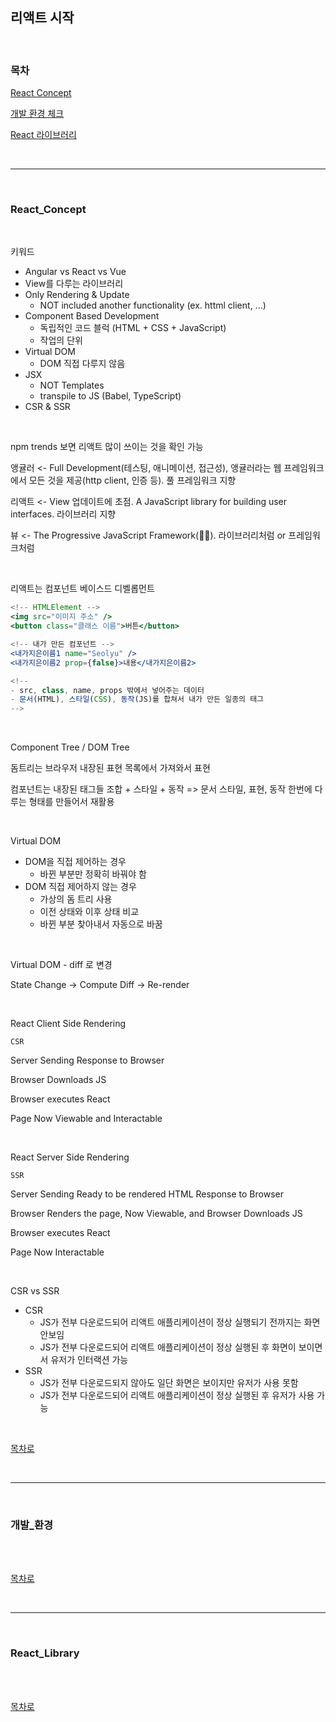 ## 리액트 시작

<br />

### 목차

[React Concept](#React_Concept)

[개발 환경 체크](#개발_환경)

[React 라이브러리](#React_Library)

<br />

---

<br />

### React_Concept

<br />

키워드

* Angular vs React vs Vue
* View를 다루는 라이브러리
* Only Rendering & Update
  * NOT included another functionality (ex. httml client, ...)
* Component Based Development
  * 독립적인 코드 블럭 (HTML + CSS + JavaScript)
  * 작업의 단위
* Virtual DOM
  * DOM 직접 다루지 않음
* JSX
  * NOT Templates
  * transpile to JS (Babel, TypeScript)
* CSR & SSR

<br />

npm trends 보면 리액트 많이 쓰이는 것을 확인 가능

앵귤러 <- Full Development(테스팅, 애니메이션, 접근성), 앵귤러라는 웹 프레임워크에서 모든 것을 제공(http client, 인증 등). 풀 프레임워크 지향

리액트 <- View 업데이트에 초점. A JavaScript library for building user interfaces. 라이브러리 지향

뷰 <- The Progressive JavaScript Framework(:rabbit::rabbit:). 라이브러리처럼 or 프레임워크처럼

<br />

리액트는 컴포넌트 베이스드 디벨롭먼트

```jsx
<!-- HTMLElement -->
<img src="이미지 주소" />
<button class="클래스 이름">버튼</button>

<!-- 내가 만든 컴포넌트 -->
<내가지은이름1 name="Seolyu" />
<내가지은이름2 prop={false}>내용</내가지은이름2>

<!--
- src, class, name, props 밖에서 넣어주는 데이터
- 문서(HTML), 스타일(CSS), 동작(JS)를 합쳐서 내가 만든 일종의 태그
-->
```

<br />

Component Tree / DOM Tree

돔트리는 브라우저 내장된 표현 목록에서 가져와서 표현

컴포넌트는 내장된 태그들 조합 + 스타일 + 동작 => 문서 스타일, 표현, 동작 한번에 다루는 형태를 만들어서 재활용

<br />

Virtual DOM

* DOM을 직접 제어하는 경우
  * 바뀐 부분만 정확히 바꿔야 함
* DOM 직접 제어하지 않는 경우
  * 가상의 돔 트리 사용
  * 이전 상태와 이후 상태 비교
  * 바뀐 부분 찾아내서 자동으로 바꿈

<br />

Virtual DOM - diff 로 변경

State Change -> Compute Diff -> Re-render

<br />

React Client Side Rendering

`CSR`

Server Sending Response to Browser

Browser Downloads JS

Browser executes React

Page Now Viewable and Interactable

<br />

React Server Side Rendering

`SSR`

Server Sending Ready to be rendered HTML Response to Browser

Browser Renders the page, Now Viewable, and Browser Downloads JS

Browser executes React

Page Now Interactable

<br />

CSR vs SSR

* CSR
  * JS가 전부 다운로드되어 리액트 애플리케이션이 정상 실행되기 전까지는 화면 안보임
  * JS가 전부 다운로드되어 리액트 애플리케이션이 정상 실행된 후 화면이 보이면서 유저가 인터랙션 가능
* SSR
  * JS가 전부 다운로드되지 않아도 일단 화면은 보이지만 유저가 사용 못함
  * JS가 전부 다운로드되어 리액트 애플리케이션이 정상 실행된 후 유저가 사용 가능

<br />

[목차로](#목차)

<br />

---

<br />

### 개발_환경

<br />



<br />

[목차로](#목차)

<br />

---

<br />

### React_Library

<br />



<br />

[목차로](#목차)

<br />

